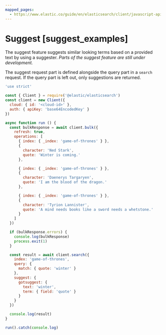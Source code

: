 ```yaml
---
mapped_pages:
  - https://www.elastic.co/guide/en/elasticsearch/client/javascript-api/current/suggest_examples.html
---
```


# Suggest [suggest_examples]

The suggest feature suggests similar looking terms based on a provided text by using a suggester. *Parts of the suggest feature are still under development.*

The suggest request part is defined alongside the query part in a `search` request. If the query part is left out, only suggestions are returned.

```js
'use strict'

const { Client } = require('@elastic/elasticsearch')
const client = new Client({
  cloud: { id: '<cloud-id>' },
  auth: { apiKey: 'base64EncodedKey' }
})

async function run () {
  const bulkResponse = await client.bulk({
    refresh: true,
    operations: [
      { index: { _index: 'game-of-thrones' } },
      {
        character: 'Ned Stark',
        quote: 'Winter is coming.'
      },

      { index: { _index: 'game-of-thrones' } },
      {
        character: 'Daenerys Targaryen',
        quote: 'I am the blood of the dragon.'
      },

      { index: { _index: 'game-of-thrones' } },
      {
        character: 'Tyrion Lannister',
        quote: 'A mind needs books like a sword needs a whetstone.'
      }
    ]
  })

  if (bulkResponse.errors) {
    console.log(bulkResponse)
    process.exit(1)
  }

  const result = await client.search({
    index: 'game-of-thrones',
    query: {
      match: { quote: 'winter' }
    },
    suggest: {
      gotsuggest: {
        text: 'winter',
        term: { field: 'quote' }
      }
    }
  })

  console.log(result)
}

run().catch(console.log)
```

